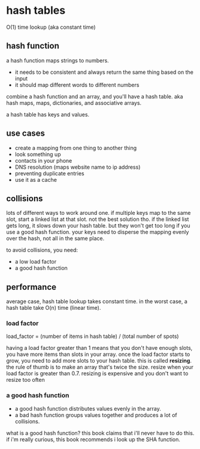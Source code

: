 # hash tables
O(1) time lookup (aka constant time)

## hash function
a hash function maps strings to numbers.
- it needs to be consistent and always return the same thing based on the input
- it should map different words to different numbers

combine a hash function and an array, and you'll have a hash table. aka hash maps, maps, dictionaries, and associative arrays.

a hash table has keys and values.

## use cases
- create a mapping from one thing to another thing
- look something up
- contacts in your phone
- DNS resolution (maps website name to ip address)
- preventing duplicate entries
- use it as a cache

## collisions
lots of different ways to work around one. if multiple keys map to the same slot, start a linked list at that slot. not the best solution tho. if the linked list gets long, it slows down your hash table. but they won't get too long if you use a good hash function. your keys need to disperse the mapping evenly over the hash, not all in the same place.

to avoid collisions, you need:
- a low load factor
- a good hash function

## performance
average case, hash table lookup takes constant time. in the worst case, a hash table take O(n) time (linear time).

### load factor
load_factor = (number of items in hash table) / (total number of spots)

having a load factor greater than 1 means that you don't have enough slots, you have more items than slots in your array. once the load factor starts to grow, you need to add more slots to your hash table. this is called **resizing**. the rule of thumb is to make an array that's twice the size. resize when your load factor is greater than 0.7. resizing is expensive and you don't want to resize too often

### a good hash function
- a good hash function distributes values evenly in the array.
- a bad hash function groups values together and produces a lot of collisions.

what is a good hash function? this book claims that i'll never have to do this. if i'm really curious, this book recommends i look up the SHA function.